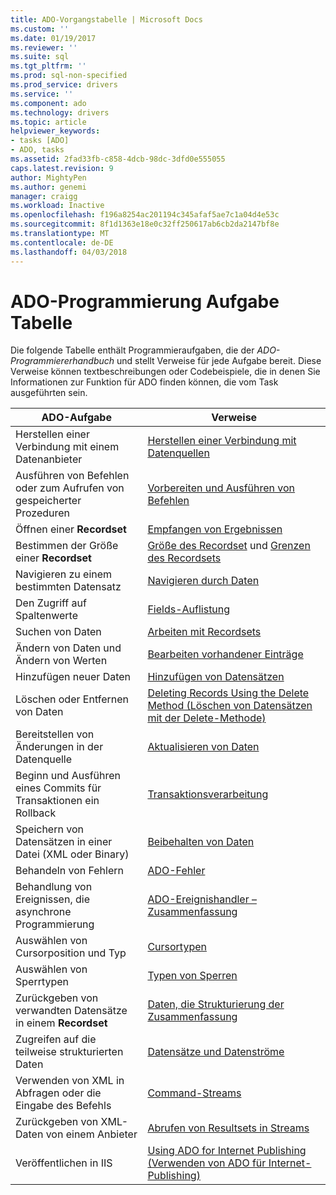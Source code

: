 ```yaml
---
title: ADO-Vorgangstabelle | Microsoft Docs
ms.custom: ''
ms.date: 01/19/2017
ms.reviewer: ''
ms.suite: sql
ms.tgt_pltfrm: ''
ms.prod: sql-non-specified
ms.prod_service: drivers
ms.service: ''
ms.component: ado
ms.technology: drivers
ms.topic: article
helpviewer_keywords:
- tasks [ADO]
- ADO, tasks
ms.assetid: 2fad33fb-c858-4dcb-98dc-3dfd0e555055
caps.latest.revision: 9
author: MightyPen
ms.author: genemi
manager: craigg
ms.workload: Inactive
ms.openlocfilehash: f196a8254ac201194c345afaf5ae7c1a04d4e53c
ms.sourcegitcommit: 8f1d1363e18e0c32ff250617ab6cb2da2147bf8e
ms.translationtype: MT
ms.contentlocale: de-DE
ms.lasthandoff: 04/03/2018
---
```

# <a name="ado-programming-task-table"></a>ADO-Programmierung Aufgabe Tabelle
Die folgende Tabelle enthält Programmieraufgaben, die der *ADO-Programmiererhandbuch* und stellt Verweise für jede Aufgabe bereit. Diese Verweise können textbeschreibungen oder Codebeispiele, die in denen Sie Informationen zur Funktion für ADO finden können, die vom Task ausgeführten sein.

|ADO-Aufgabe|Verweise|
|--------------|----------------|
|Herstellen einer Verbindung mit einem Datenanbieter|[Herstellen einer Verbindung mit Datenquellen](../../ado/guide/data/connecting-to-data-sources.md)|
|Ausführen von Befehlen oder zum Aufrufen von gespeicherter Prozeduren|[Vorbereiten und Ausführen von Befehlen](../../ado/guide/data/preparing-and-executing-commands.md)|
|Öffnen einer **Recordset**|[Empfangen von Ergebnissen](../../ado/guide/data/receiving-results.md)|
|Bestimmen der Größe einer **Recordset**|[Größe des Recordset](../../ado/guide/data/current-record-and-size-of-recordset.md) und [Grenzen des Recordsets](../../ado/guide/data/boundaries-of-a-recordset.md)|
|Navigieren zu einem bestimmten Datensatz|[Navigieren durch Daten](../../ado/guide/data/navigating-through-data.md)|
|Den Zugriff auf Spaltenwerte|[Fields-Auflistung](../../ado/guide/data/the-fields-collection.md)|
|Suchen von Daten|[Arbeiten mit Recordsets](../../ado/guide/data/working-with-recordsets.md)|
|Ändern von Daten und Ändern von Werten|[Bearbeiten vorhandener Einträge](../../ado/guide/data/editing-existing-records.md)|
|Hinzufügen neuer Daten|[Hinzufügen von Datensätzen](../../ado/guide/data/adding-records.md)|
|Löschen oder Entfernen von Daten|[Deleting Records Using the Delete Method (Löschen von Datensätzen mit der Delete-Methode)](../../ado/guide/data/deleting-records-using-the-delete-method.md)|
|Bereitstellen von Änderungen in der Datenquelle|[Aktualisieren von Daten](../../ado/guide/data/updating-data.md)|
|Beginn und Ausführen eines Commits für Transaktionen ein Rollback|[Transaktionsverarbeitung](../../ado/guide/data/transaction-processing.md)|
|Speichern von Datensätzen in einer Datei (XML oder Binary)|[Beibehalten von Daten](../../ado/guide/data/persisting-data.md)|
|Behandeln von Fehlern|[ADO-Fehler](../../ado/guide/data/ado-errors.md)|
|Behandlung von Ereignissen, die asynchrone Programmierung|[ADO-Ereignishandler – Zusammenfassung](../../ado/guide/data/ado-event-handler-summary.md)|
|Auswählen von Cursorposition und Typ|[Cursortypen](../../ado/guide/data/types-of-cursors-ado.md)|
|Auswählen von Sperrtypen|[Typen von Sperren](../../ado/guide/data/types-of-locks.md)|
|Zurückgeben von verwandten Datensätze in einem **Recordset**|[Daten, die Strukturierung der Zusammenfassung](../../ado/guide/data/data-shaping-overview.md)|
|Zugreifen auf die teilweise strukturierten Daten|[Datensätze und Datenströme](../../ado/guide/data/records-and-streams.md)|
|Verwenden von XML in Abfragen oder die Eingabe des Befehls|[Command-Streams](../../ado/guide/data/command-streams.md)|
|Zurückgeben von XML-Daten von einem Anbieter|[Abrufen von Resultsets in Streams](../../ado/guide/data/retrieving-resultsets-into-streams.md)|
|Veröffentlichen in IIS|[Using ADO for Internet Publishing (Verwenden von ADO für Internet-Publishing)](../../ado/guide/data/using-ado-for-internet-publishing.md)|
